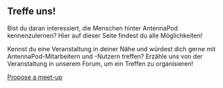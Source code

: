 ## Treffe uns!

Bist du daran interessiert, die Menschen hinter AntennaPod kennenzulernen? Hier
auf dieser Seite findest du alle Möglichkeiten!

Kennst du eine Veranstaltung in deiner Nähe und würdest dich gerne mit
AntennaPod-Mitarbeitern und -Nutzern treffen? Erzähle uns von der Veranstaltung
in unserem Forum, um ein Treffen zu organisieren!

[Propose a meet-up](https://forum.antennapod.org)

